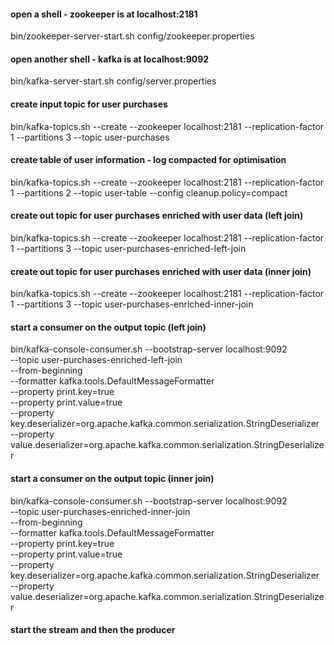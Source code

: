 #### open a shell - zookeeper is at localhost:2181
bin/zookeeper-server-start.sh config/zookeeper.properties

#### open another shell - kafka is at localhost:9092
bin/kafka-server-start.sh config/server.properties

#### create input topic for user purchases
bin/kafka-topics.sh --create --zookeeper localhost:2181 --replication-factor 1 --partitions 3 --topic user-purchases

#### create table of user information - log compacted for optimisation
bin/kafka-topics.sh --create --zookeeper localhost:2181 --replication-factor 1 --partitions 2 --topic user-table --config cleanup.policy=compact

#### create out topic for user purchases enriched with user data (left join)
bin/kafka-topics.sh --create --zookeeper localhost:2181 --replication-factor 1 --partitions 3 --topic user-purchases-enriched-left-join

#### create out topic for user purchases enriched with user data (inner join)
bin/kafka-topics.sh --create --zookeeper localhost:2181 --replication-factor 1 --partitions 3 --topic user-purchases-enriched-inner-join

#### start a consumer on the output topic (left join)
bin/kafka-console-consumer.sh --bootstrap-server localhost:9092 \
    --topic user-purchases-enriched-left-join \
    --from-beginning \
    --formatter kafka.tools.DefaultMessageFormatter \
    --property print.key=true \
    --property print.value=true \
    --property key.deserializer=org.apache.kafka.common.serialization.StringDeserializer \
    --property value.deserializer=org.apache.kafka.common.serialization.StringDeserializer


#### start a consumer on the output topic (inner join)
bin/kafka-console-consumer.sh --bootstrap-server localhost:9092 \
    --topic user-purchases-enriched-inner-join \
    --from-beginning \
    --formatter kafka.tools.DefaultMessageFormatter \
    --property print.key=true \
    --property print.value=true \
    --property key.deserializer=org.apache.kafka.common.serialization.StringDeserializer \
    --property value.deserializer=org.apache.kafka.common.serialization.StringDeserializer

#### start the stream and then the producer